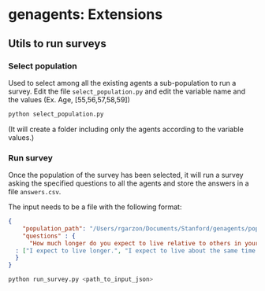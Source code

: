 # genagents: Extensions

## Utils to run surveys

### Select population
Used to select among all the existing agents a sub-population to run a survey. Edit the file `select_population.py` and edit the variable name and the values (Ex. Age, [55,56,57,58,59])

```bash
python select_population.py
```

(It will create a folder including only the agents according to the variable values.)

### Run survey
Once the population of the survey has been selected, it will run a survey asking the specified questions to all the agents and store the answers in a file `answers.csv`.

The input needs to be a file with the following format:
```json
{
    "population_path": "/Users/rgarzon/Documents/Stanford/genagents/populations/repeat_20_times",
    "questions" : {
      "How much longer do you expect to live relative to others in your age?" 
  : ["I expect to live longer.", "I expect to live about the same time.", "I expect to die sooner."]
  }
}
```

```bash
python run_survey.py <path_to_input_json>

